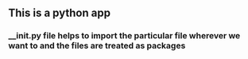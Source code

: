 ## This is a python app

###  __init.py file helps to import the particular file wherever we want to and the files are treated as packages
